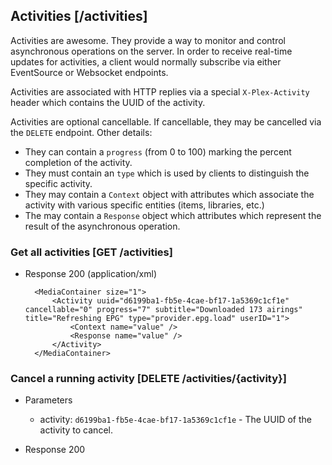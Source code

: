 ## Activities [/activities]

Activities are awesome. They provide a way to monitor and control asynchronous operations on the server. In order to receive real-time updates for activities, a client would normally subscribe via either EventSource or Websocket endpoints.

Activities are associated with HTTP replies via a special `X-Plex-Activity` header which contains the UUID of the activity.

Activities are optional cancellable. If cancellable, they may be cancelled via the `DELETE` endpoint. Other details:

- They can contain a `progress` (from 0 to 100) marking the percent completion of the activity.
- They must contain an `type` which is used by clients to distinguish the specific activity.
- They may contain a `Context` object with attributes which associate the activity with various specific entities (items, libraries, etc.)
- The may contain a `Response` object which attributes which represent the result of the asynchronous operation.

### Get all activities [GET /activities]

+ Response 200 (application/xml)

        <MediaContainer size="1">
            <Activity uuid="d6199ba1-fb5e-4cae-bf17-1a5369c1cf1e" cancellable="0" progress="7" subtitle="Downloaded 173 airings" title="Refreshing EPG" type="provider.epg.load" userID="1">
            	<Context name="value" />
            	<Response name="value" />
            </Activity>
        </MediaContainer>

### Cancel a running activity [DELETE /activities/{activity}]

+ Parameters
    + activity: `d6199ba1-fb5e-4cae-bf17-1a5369c1cf1e` - The UUID of the activity to cancel.

+ Response 200